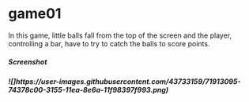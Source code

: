 # game01
In this game, little balls fall from the top of the screen and the player, controlling a bar, have to try to catch the balls to score points.

<h5>Screenshot<h5>
  ![]https://user-images.githubusercontent.com/43733159/71913095-74378c00-3155-11ea-8e6a-11f98397f993.png)

